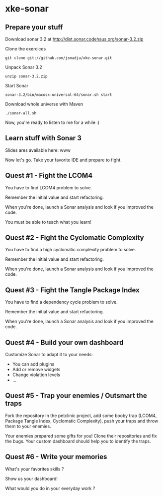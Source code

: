 xke-sonar
=========

Prepare your stuff
------------------

Download sonar 3.2 at http://dist.sonar.codehaus.org/sonar-3.2.zip

Clone the exercices

`git clone git://github.com/jsmadja/xke-sonar.git`

Unpack Sonar 3.2 

`unzip sonar-3.2.zip`

Start Sonar 

`sonar-3.2/bin/macosx-universal-64/sonar.sh start`

Download whole universe with Maven 

`./sonar-all.sh`

Now, you're ready to listen to me for a while :)

Learn stuff with Sonar 3
------------------------

Slides ares available here: www

Now let's go. Take your favorite IDE and prepare to fight.

Quest #1 - Fight the LCOM4
--------------------------

You have to find LCOM4 problem to solve.

Remember the initial value and start refactoring.

When you're done, launch a Sonar analysis and look if you improved the code.

You must be able to teach what you learn!

Quest #2 - Fight the Cyclomatic Complexity
------------------------------------------

You have to find a high cyclomatic complexity problem to solve.

Remember the initial value and start refactoring.

When you're done, launch a Sonar analysis and look if you improved the code.

Quest #3 - Fight the Tangle Package Index
-----------------------------------------

You have to find a dependency cycle problem to solve.

Remember the initial value and start refactoring.

When you're done, launch a Sonar analysis and look if you improved the code.

Quest #4 - Build your own dashboard
-----------------------------------

Customize Sonar to adapt it to your needs:
- You can add plugins
- Add or remove widgets
- Change violation levels
- ...

Quest #5 - Trap your enemies / Outsmart the traps
-------------------------------------------------
Fork the repository
In the petclinic project, add some booby trap (LCOM4, Package Tangle Index, Cyclomatic Complexity), push your traps and throw them to your enemies.

Your enemies prepared some gifts for you! Clone their repositories and fix the bugs. Your custom dashboard should help you to identify the traps.

Quest #6 - Write your memories
------------------------------

What's your favorites skills ?

Show us your dashboard!

What would you do in your everyday work ?